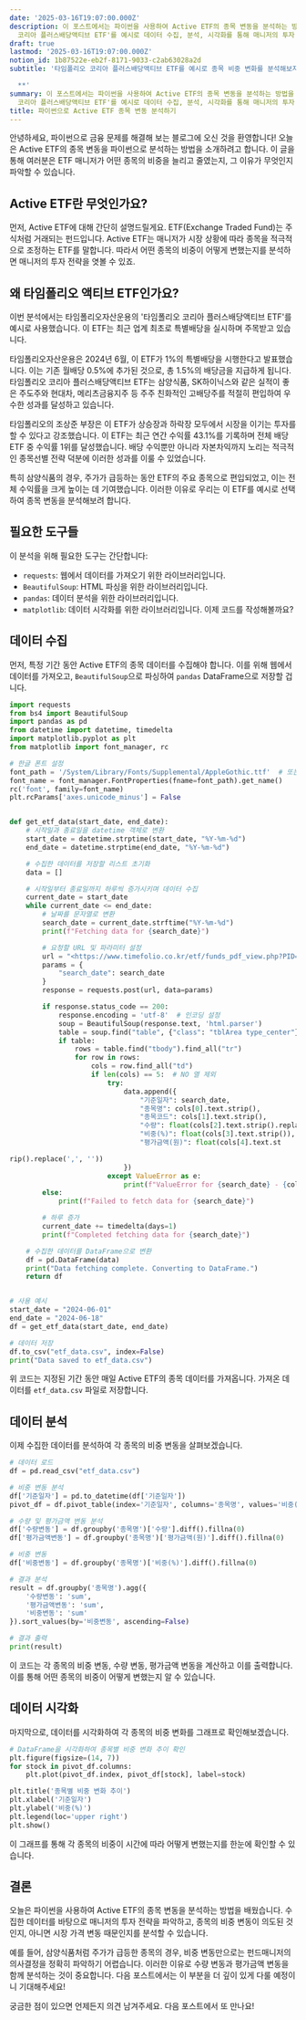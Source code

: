 ```yaml
---
date: '2025-03-16T19:07:00.000Z'
description: 이 포스트에서는 파이썬을 사용하여 Active ETF의 종목 변동을 분석하는 방법을 소개합니다. 타임폴리오 자산운용의 '타임폴리오
  코리아 플러스배당액티브 ETF'를 예시로 데이터 수집, 분석, 시각화를 통해 매니저의 투자 전략을 파악하는 방법을 배워보세요.
draft: true
lastmod: '2025-03-16T19:07:00.000Z'
notion_id: 1b87522e-eb2f-8171-9033-c2ab63028a2d
subtitle: '타임폴리오 코리아 플러스배당액티브 ETF를 예시로 종목 비중 변화를 분석해보자**

  **'
summary: 이 포스트에서는 파이썬을 사용하여 Active ETF의 종목 변동을 분석하는 방법을 소개합니다. 타임폴리오 자산운용의 '타임폴리오
  코리아 플러스배당액티브 ETF'를 예시로 데이터 수집, 분석, 시각화를 통해 매니저의 투자 전략을 파악하는 방법을 배워보세요.
title: 파이썬으로 Active ETF 종목 변동 분석하기
---
```



안녕하세요, 파이썬으로 금융 문제를 해결해 보는 블로그에 오신 것을 환영합니다! 오늘은 Active ETF의 종목 변동을 파이썬으로 분석하는 방법을 소개하려고 합니다. 이 글을 통해 여러분은 ETF 매니저가 어떤 종목의 비중을 늘리고 줄였는지, 그 이유가 무엇인지 파악할 수 있습니다.

## Active ETF란 무엇인가요?

먼저, Active ETF에 대해 간단히 설명드릴게요. ETF(Exchange Traded Fund)는 주식처럼 거래되는 펀드입니다. Active ETF는 매니저가 시장 상황에 따라 종목을 적극적으로 조정하는 ETF를 말합니다. 따라서 어떤 종목의 비중이 어떻게 변했는지를 분석하면 매니저의 투자 전략을 엿볼 수 있죠.

## 왜 타임폴리오 액티브 ETF인가요?

이번 분석에서는 타임폴리오자산운용의 '타임폴리오 코리아 플러스배당액티브 ETF'를 예시로 사용했습니다. 이 ETF는 최근 업계 최초로 특별배당을 실시하며 주목받고 있습니다.

타임폴리오자산운용은 2024년 6월, 이 ETF가 1%의 특별배당을 시행한다고 발표했습니다. 이는 기존 월배당 0.5%에 추가된 것으로, 총 1.5%의 배당금을 지급하게 됩니다. 타임폴리오 코리아 플러스배당액티브 ETF는 삼양식품, SK하이닉스와 같은 실적이 좋은 주도주와 현대차, 메리츠금융지주 등 주주 친화적인 고배당주를 적절히 편입하여 우수한 성과를 달성하고 있습니다.

타임폴리오의 조상준 부장은 이 ETF가 상승장과 하락장 모두에서 시장을 이기는 투자를 할 수 있다고 강조했습니다. 이 ETF는 최근 연간 수익률 43.1%를 기록하며 전체 배당 ETF 중 수익률 1위를 달성했습니다. 배당 수익뿐만 아니라 자본차익까지 노리는 적극적인 종목선별 전략 덕분에 이러한 성과를 이룰 수 있었습니다.

특히 삼양식품의 경우, 주가가 급등하는 동안 ETF의 주요 종목으로 편입되었고, 이는 전체 수익률을 크게 높이는 데 기여했습니다. 이러한 이유로 우리는 이 ETF를 예시로 선택하여 종목 변동을 분석해보려 합니다.

## 필요한 도구들

이 분석을 위해 필요한 도구는 간단합니다:

- `requests`: 웹에서 데이터를 가져오기 위한 라이브러리입니다.
- `BeautifulSoup`: HTML 파싱을 위한 라이브러리입니다.
- `pandas`: 데이터 분석을 위한 라이브러리입니다.
- `matplotlib`: 데이터 시각화를 위한 라이브러리입니다.
이제 코드를 작성해볼까요?

## 데이터 수집

먼저, 특정 기간 동안 Active ETF의 종목 데이터를 수집해야 합니다. 이를 위해 웹에서 데이터를 가져오고, `BeautifulSoup`으로 파싱하여 `pandas` DataFrame으로 저장할 겁니다.

```python
import requests
from bs4 import BeautifulSoup
import pandas as pd
from datetime import datetime, timedelta
import matplotlib.pyplot as plt
from matplotlib import font_manager, rc

# 한글 폰트 설정
font_path = '/System/Library/Fonts/Supplemental/AppleGothic.ttf'  # 또는 적절한 폰트 경로 지정
font_name = font_manager.FontProperties(fname=font_path).get_name()
rc('font', family=font_name)
plt.rcParams['axes.unicode_minus'] = False


def get_etf_data(start_date, end_date):
    # 시작일과 종료일을 datetime 객체로 변환
    start_date = datetime.strptime(start_date, "%Y-%m-%d")
    end_date = datetime.strptime(end_date, "%Y-%m-%d")

    # 수집한 데이터를 저장할 리스트 초기화
    data = []

    # 시작일부터 종료일까지 하루씩 증가시키며 데이터 수집
    current_date = start_date
    while current_date <= end_date:
        # 날짜를 문자열로 변환
        search_date = current_date.strftime("%Y-%m-%d")
        print(f"Fetching data for {search_date}")

        # 요청할 URL 및 파라미터 설정
        url = "<https://www.timefolio.co.kr/etf/funds_pdf_view.php?PID=13>"
        params = {
            "search_date": search_date
        }
        response = requests.post(url, data=params)

        if response.status_code == 200:
            response.encoding = 'utf-8'  # 인코딩 설정
            soup = BeautifulSoup(response.text, 'html.parser')
            table = soup.find("table", {"class": "tblArea type_center"})
            if table:
                rows = table.find("tbody").find_all("tr")
                for row in rows:
                    cols = row.find_all("td")
                    if len(cols) == 5:  # NO 열 제외
                        try:
                            data.append({
                                "기준일자": search_date,
                                "종목명": cols[0].text.strip(),
                                "종목코드": cols[1].text.strip(),
                                "수량": float(cols[2].text.strip().replace(',', '')),
                                "비중(%)": float(cols[3].text.strip()),
                                "평가금액(원)": float(cols[4].text.st
```

```python
rip().replace(',', ''))
                            })
                        except ValueError as e:
                            print(f"ValueError for {search_date} - {cols[0].text.strip()}: {e}")
        else:
            print(f"Failed to fetch data for {search_date}")

        # 하루 증가
        current_date += timedelta(days=1)
        print(f"Completed fetching data for {search_date}")

    # 수집한 데이터를 DataFrame으로 변환
    df = pd.DataFrame(data)
    print("Data fetching complete. Converting to DataFrame.")
    return df


# 사용 예시
start_date = "2024-06-01"
end_date = "2024-06-18"
df = get_etf_data(start_date, end_date)

# 데이터 저장
df.to_csv("etf_data.csv", index=False)
print("Data saved to etf_data.csv")

```

위 코드는 지정된 기간 동안 매일 Active ETF의 종목 데이터를 가져옵니다. 가져온 데이터를 `etf_data.csv` 파일로 저장합니다.

## 데이터 분석

이제 수집한 데이터를 분석하여 각 종목의 비중 변동을 살펴보겠습니다.

```python
# 데이터 로드
df = pd.read_csv("etf_data.csv")

# 비중 변동 분석
df['기준일자'] = pd.to_datetime(df['기준일자'])
pivot_df = df.pivot_table(index='기준일자', columns='종목명', values='비중(%)', aggfunc='mean')

# 수량 및 평가금액 변동 분석
df['수량변동'] = df.groupby('종목명')['수량'].diff().fillna(0)
df['평가금액변동'] = df.groupby('종목명')['평가금액(원)'].diff().fillna(0)

# 비중 변동
df['비중변동'] = df.groupby('종목명')['비중(%)'].diff().fillna(0)

# 결과 분석
result = df.groupby('종목명').agg({
    '수량변동': 'sum',
    '평가금액변동': 'sum',
    '비중변동': 'sum'
}).sort_values(by='비중변동', ascending=False)

# 결과 출력
print(result)

```

이 코드는 각 종목의 비중 변동, 수량 변동, 평가금액 변동을 계산하고 이를 출력합니다. 이를 통해 어떤 종목의 비중이 어떻게 변했는지 알 수 있습니다.

## 데이터 시각화

마지막으로, 데이터를 시각화하여 각 종목의 비중 변화를 그래프로 확인해보겠습니다.

```python
# DataFrame을 시각화하여 종목별 비중 변화 추이 확인
plt.figure(figsize=(14, 7))
for stock in pivot_df.columns:
    plt.plot(pivot_df.index, pivot_df[stock], label=stock)

plt.title('종목별 비중 변화 추이')
plt.xlabel('기준일자')
plt.ylabel('비중(%)')
plt.legend(loc='upper right')
plt.show()

```

이 그래프를 통해 각 종목의 비중이 시간에 따라 어떻게 변했는지를 한눈에 확인할 수 있습니다.

## 결론

오늘은 파이썬을 사용하여 Active ETF의 종목 변동을 분석하는 방법을 배웠습니다. 수집한 데이터를 바탕으로 매니저의 투자 전략을 파악하고, 종목의 비중 변동이 의도된 것인지, 아니면 시장 가격 변동 때문인지를 분석할 수 있습니다.

예를 들어, 삼양식품처럼 주가가 급등한 종목의 경우, 비중 변동만으로는 펀드매니저의 의사결정을 정확히 파악하기 어렵습니다. 이러한 이유로 수량 변동과 평가금액 변동을 함께 분석하는 것이 중요합니다. 다음 포스트에서는 이 부분을 더 깊이 있게 다룰 예정이니 기대해주세요!

궁금한 점이 있으면 언제든지 의견 남겨주세요. 다음 포스트에서 또 만나요!


